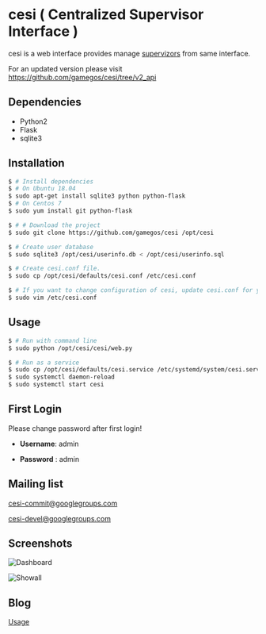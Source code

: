 # cesi ( Centralized Supervisor Interface )

cesi is a web interface provides manage [supervizors][1] from same interface.

For an updated version please visit https://github.com/gamegos/cesi/tree/v2_api

## Dependencies

* Python2
* Flask
* sqlite3

## Installation

```bash
$ # Install dependencies
$ # On Ubuntu 18.04
$ sudo apt-get install sqlite3 python python-flask
$ # On Centos 7
$ sudo yum install git python-flask

$ # # Download the project
$ sudo git clone https://github.com/gamegos/cesi /opt/cesi

$ # Create user database
$ sudo sqlite3 /opt/cesi/userinfo.db < /opt/cesi/userinfo.sql

$ # Create cesi.conf file.
$ sudo cp /opt/cesi/defaults/cesi.conf /etc/cesi.conf

$ # If you want to change configuration of cesi, update cesi.conf for your environment.
$ sudo vim /etc/cesi.conf
```

## Usage

```bash
$ # Run with command line
$ sudo python /opt/cesi/cesi/web.py

$ # Run as a service
$ sudo cp /opt/cesi/defaults/cesi.service /etc/systemd/system/cesi.service
$ sudo systemctl daemon-reload
$ sudo systemctl start cesi
```

## First Login

Please change password after first login!

- **Username**: admin

- **Password** : admin

## Mailing list

cesi-commit@googlegroups.com

cesi-devel@googlegroups.com


## Screenshots

![Dashboard](https://github.com/GulsahKose/cesi/blob/master/screenshots/image2)


![Showall](https://github.com/GulsahKose/cesi/blob/master/screenshots/image1)

## Blog

[Usage][2]


[1]: http://supervisord.org/
[2]: http://www.gulsahkose.com/2014/09/cesi-centralized-supervisor-interface.html
